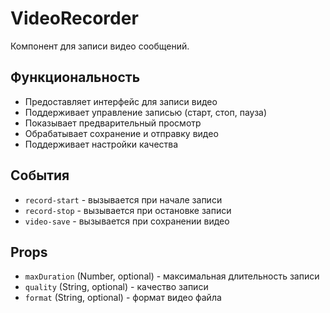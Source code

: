 # VideoRecorder

Компонент для записи видео сообщений.

## Функциональность

- Предоставляет интерфейс для записи видео
- Поддерживает управление записью (старт, стоп, пауза)
- Показывает предварительный просмотр
- Обрабатывает сохранение и отправку видео
- Поддерживает настройки качества

## События

- `record-start` - вызывается при начале записи
- `record-stop` - вызывается при остановке записи
- `video-save` - вызывается при сохранении видео

## Props

- `maxDuration` (Number, optional) - максимальная длительность записи
- `quality` (String, optional) - качество записи
- `format` (String, optional) - формат видео файла
